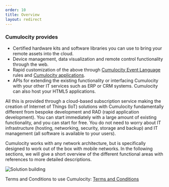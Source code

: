 ```yaml
---
order: 10
title: Overview
layout: redirect
---
```



### Cumulocity provides

* Certified hardware kits and software libraries you can use to bring your remote assets into the cloud.
* Device management, data visualization and remote control functionality through the web.
* Rapid customization of the above through [Cumulocity Event Language](/guides/images/concepts/realtime) rules and [Cumulocity applications](/guides/images/concepts/applications).
* APIs for extending the existing functionality or interfacing Cumulocity with your other IT services such as ERP or CRM systems. Cumulocity can also host your HTML5 applications.

All this is provided through a cloud-based subscription service making the creation of Internet of Things (IoT) solutions with Cumulocity fundamentally different from bespoke development and RAD (rapid application development). You can start immediately with a large amount of existing functionality, and you can start for free. You do not need to worry about IT infrastructure (hosting, networking, security, storage and backup) and IT management (all software is available to your users). 

Cumulocity works with any network architecture, but is specifically designed to work out of the box with mobile networks. In the following sections, we will give a short overview of the different functional areas with references to more detailed descriptions.

![Solution building](/guides/images/concepts-guide/solution.gif)

Terms and Conditions to use Cumulocity:
[Terms and Conditions](http://cumulocity.com/terms-and-conditions/)